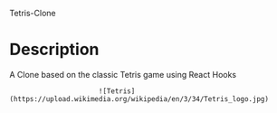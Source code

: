  Tetris-Clone

# Description

A Clone based on the classic Tetris game using React Hooks


                          ![Tetris](https://upload.wikimedia.org/wikipedia/en/3/34/Tetris_logo.jpg)
